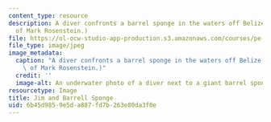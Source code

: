 ```yaml
---
content_type: resource
description: A diver confronts a barrel sponge in the waters off Belize.  (Image courtesy
  of Mark Rosenstein.)
file: https://ol-ocw-studio-app-production.s3.amazonaws.com/courses/pe-210-scuba-spring-2007/6b45d9859e5da887fd7b263e80da3f0e_pe-210s07.jpg
file_type: image/jpeg
image_metadata:
  caption: "A diver confronts a barrel sponge in the waters off Belize.\_ (Image courtesy\
    \ of Mark Rosenstein.)"
  credit: ''
  image-alt: An underwater photo of a diver next to a giant barrel sponge.
resourcetype: Image
title: Jim and Barrell Sponge
uid: 6b45d985-9e5d-a887-fd7b-263e80da3f0e
---
```

